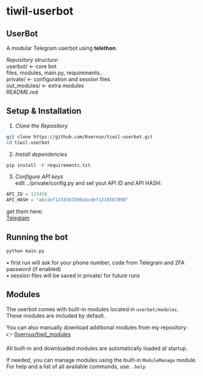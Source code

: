 # tiwil-userbot
## UserBot 

A modular Telegram userbot using **telethon**.

*Repository structure:*  
userbot/ ← core bot  
  files, modules, main.py, requirements..  
private/ ← configuration and session files  
out_modules/ ← extra modules  
README.md

## Setup & Installation 

1. *Clone the Repository*
```bash
git clone https://github.com/0vernux/tiwil-userbot.git
cd tiwil-userbot
```
2. *Install dependencies*
```python
pip install -r requirements.txt
```
3. *Configure API keys*  
edit ../private/config.py and set yout API ID and API HASH:
```python
API_ID = 123456
API_HASH = "abcdef1234567890abcdef1234567890"
```
get them here:  
[Telegtam](https://my.telegram.org/apps)

## Running the bot  
```python
python main.py
```
• first run will ask for your phone number, code from Telegram and 2FA password (if enabled)  
• session files will be saved in private/ for future runs

## Modules  

The userbot comes with built-in modules located in `userbot/modules`.  
These modules are included by default.  

You can also manually download additional modules from my repository:  
👉 [0vernux/tiwil_modules](https://github.com/0vernux/tiwil_modules)  

All built-in and downloaded modules are automatically loaded at startup.  

If needed, you can manage modules using the built-in `ModuleManage` module.  
For help and a list of all available commands, use: `.help`
